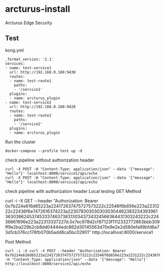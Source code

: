 # arcturus-install
Arcturus Edge Security

## Test

kong.yml
```
_format_version: '2.1'
services:
- name: test-service1
  url: http://192.168.0.160:9430
  routes:
  - name: test-route1
    paths:
    - '/service1'
  plugins:
  - name: arcturus_plugin
- name: test-service2
  url: http://192.168.0.160:9428
  routes:
  - name: test-route2
    paths:
    - '/service2'
  plugins:
  - name: arcturus_plugin

```
Run the cluster
```
docker-compose --profile test up -d
```

check pipeline without authorization header
```
curl -X POST -H "Content-Type: application/json" --data '{"message": "Hello"}' localhost:8000/service1/api/echo
curl -X POST -H "Content-Type: application/json" --data '{"message": "Hello"}' localhost:8000/service2/api/echo
```

check pipeline with authorization header
Local testing
GET Method

curl -i -X GET --header "Authorization: Bearer 0x7b224e616d65223a224172637475727573222c22546f6b656e223a2231222c22436f6e7472616374223a22307830303030303044623832343939613630386245374533374637383130343734324566364431303243222c22436861696e223a22313337227d.0x7ec978d2cf87123f1112332772663bbb309ff9e2ba229b2cb8dd04444edc862d30145563d70e9e2e2d580efa99bfd6a73d1cb376cc176fb070b5add8ca5bc02901" http://localhost:8000/service1

Post Method
```
curl -i -X curl -X POST --header "Authorization: Bearer 0x7b224e616d65223a224172637475727573222c22546f6b656e223a2231222c22436f6e7472616374223a22307830303030303044623832343939613630386245374533374637383130343734324566364431303243222c22436861696e223a22313337227d.0x7ec978d2cf87123f1112332772663bbb309ff9e2ba229b2cb8dd04444edc862d30145563d70e9e2e2d580efa99bfd6a73d1cb376cc176fb070b5add8ca5bc02901" -H "Content-Type: application/json" --data '{"message": "Hello"}'  http://localhost:8000/service1/api/echo
```

